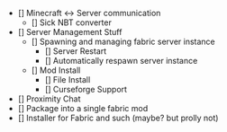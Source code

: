- [] Minecraft <-> Server communication
  - [] Sick NBT converter
- [] Server Management Stuff
  - [] Spawning and managing fabric server instance
    - [] Server Restart
    - [] Automatically respawn server instance
  - [] Mod Install
    - [] File Install
    - [] Curseforge Support
- [] Proximity Chat
- [] Package into a single fabric mod
- [] Installer for Fabric and such (maybe? but prolly not)